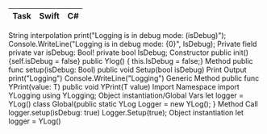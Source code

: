 
|Task	|Swift	|C#|
|---|---|---|
String interpolation	print("Logging is in debug mode: \(isDebug)");	Console.WriteLine("Logging is in debug mode: {0}", IsDebug);
Private field	private var isDebug: Bool!	private bool IsDebug;
Constructor	public init() {self.isDebug = false}	public Ylog() { this.IsDebug = false;} 
Method	public func setup(isDebug: Bool)	public void Setup(bool isDebug)
Print Output	print("Logging")	Console.WriteLine("Logging")
Generic Method	public func YPrint<T>(value: T)	public void YPrint<T>(T value)
Import Namespace	import YLogging	using YLogging;
Object instantiation/Global Vars	let logger = YLog()	class Global{public static YLog Logger = new YLog(); }
Method Call	logger.setup(isDebug: true)	Logger.Setup(true);
Object instantiation	let logger = YLog()	
